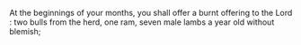 At the beginnings of your months, you shall offer a burnt offering to the Lord : two bulls from the herd, one ram, seven male lambs a year old without blemish;
